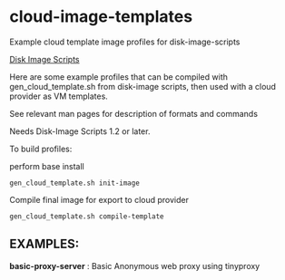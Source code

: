 # cloud-image-templates
Example cloud template image profiles for disk-image-scripts

[Disk Image Scripts](https://github.com/GIJack/disk-image-scripts)

Here are some example profiles that can be compiled with gen_cloud_template.sh
from disk-image scripts, then used with a cloud provider as VM templates.

See relevant man pages for description of formats and commands

Needs Disk-Image Scripts 1.2 or later.

To build profiles:

perform base install
```
gen_cloud_template.sh init-image
```
Compile final image for export to cloud provider
```
gen_cloud_template.sh compile-template
```

EXAMPLES:
---------
**basic-proxy-server** : Basic Anonymous web proxy using tinyproxy

